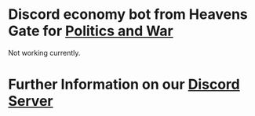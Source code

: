 Discord economy bot from Heavens Gate for [Politics and War]
=====================
Not working currently.

# Further Information on our [Discord Server]

[Politics and War]: https://politicsandwar.com
[Discord Server]: https://discord.gg/Fb6KeXQ
